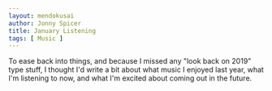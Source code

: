 ```yaml
---
layout: mendokusai
author: Jonny Spicer
title: January Listening
tags: [ Music ]
---
```

To ease back into things, and because I missed any "look back on 2019"
type stuff, I thought I'd write a bit about what music I enjoyed last year, what I'm listening to now, and what I'm excited about
coming out in the future.

